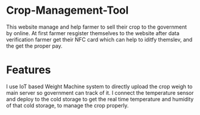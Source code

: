 # Crop-Management-Tool
This website manage and help farmer to sell their crop to the government by online.
At first farmer resgister themselves to the website after data verification farmer get their NFC card which can help to iditfy themslev, and the get the proper pay.

# Features
I use IoT based Weight Machine system to directly upload the crop weigh to main server so government can track of it.
I connect the temperature sensor and deploy to the cold storage to get the real time temperature and humidity of that cold storage, to manage the crop properly.
